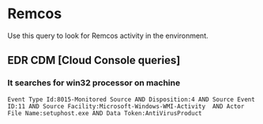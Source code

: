 # Remcos

Use this query to look for Remcos activity in the environment.

## EDR CDM [Cloud Console queries]

### It searches for win32 processor on machine

~~~
Event Type Id:8015-Monitored Source AND Disposition:4 AND Source Event ID:11 AND Source Facility:Microsoft-Windows-WMI-Activity  AND Actor File Name:setuphost.exe AND Data Token:AntiVirusProduct
~~~
